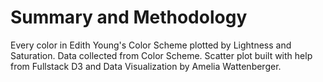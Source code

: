# Summary and Methodology

Every color in Edith Young's Color Scheme plotted by Lightness and Saturation. Data collected from Color Scheme.
Scatter plot built with help from Fullstack D3 and Data Visualization by Amelia Wattenberger.
